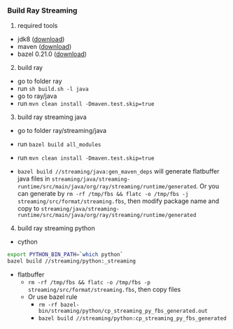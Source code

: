 ### Build Ray Streaming

1. required tools
* jdk8 ([download](https://www.oracle.com/technetwork/java/javase/downloads/jdk8-downloads-2133151.html))
* maven ([download](https://maven.apache.org/download.cgi))
* bazel 0.21.0 ([download](https://docs.bazel.build/versions/master/install-os-x.html#install-with-installer-mac-os-x))


2. build ray
* go to folder ray
* run `sh build.sh -l java`
* go to ray/java
* run `mvn clean install -Dmaven.test.skip=true`

3. build ray streaming java
* go to folder ray/streaming/java
* run `bazel build all_modules`
* run `mvn clean install -Dmaven.test.skip=true`

* `bazel build //streaming/java:gen_maven_deps` will generate flatbuffer java files in
 `streaming/java/streaming-runtime/src/main/java/org/ray/streaming/runtime/generated`.
 Or you can generate by `rm -rf /tmp/fbs && flatc -o /tmp/fbs -j streaming/src/format/streaming.fbs`, 
 then modify package name and copy to
  `streaming/java/streaming-runtime/src/main/java/org/ray/streaming/runtime/generated`

4. build ray streaming python
* cython
```bash
export PYTHON_BIN_PATH=`which python` 
bazel build //streaming/python:_streaming
```
* flatbuffer
    * `rm -rf /tmp/fbs && flatc -o /tmp/fbs -p streaming/src/format/streaming.fbs`, then copy files
    * Or use bazel rule
        * `rm -rf bazel-bin/streaming/python/cp_streaming_py_fbs_generated.out`
        * `bazel build //streaming/python:cp_streaming_py_fbs_generated`